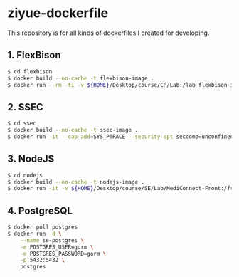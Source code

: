 # ziyue-dockerfile

This repository is for all kinds of dockerfiles I created for developing.

## 1. FlexBison

```bash
$ cd flexbison
$ docker build --no-cache -t flexbison-image .
$ docker run --rm -ti -v ${HOME}/Desktop/course/CP/Lab:/lab flexbison-image
```

## 2. SSEC

```bash
$ cd ssec
$ docker build --no-cache -t ssec-image .
$ docker run -it --cap-add=SYS_PTRACE --security-opt seccomp=unconfined -v ${HOME}/Desktop/course/SSEC/Labs:/SSEC ssec-image /bin/bash
```

## 3. NodeJS

```bash
$ cd nodejs
$ docker build --no-cache -t nodejs-image .
$ docker run -it -v ${HOME}/Desktop/course/SE/Lab/MediConnect-Front:/frontend -p 3000:3000 nodejs-image /bin/bash
```

## 4. PostgreSQL
```bash
$ docker pull postgres
$ docker run -d \
    --name se-postgres \
    -e POSTGRES_USER=gorm \
    -e POSTGRES_PASSWORD=gorm \
    -p 5432:5432 \
    postgres
```

